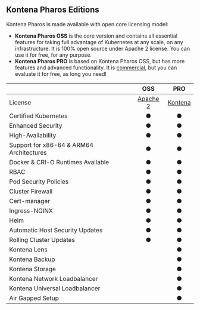## Kontena Pharos Editions

Kontena Pharos is made available with open core licensing model:

* **Kontena Pharos OSS** is the core version and contains all essential features for taking full advantage of Kubernetes at any scale, on any infrastructure. It is 100% open source under Apache 2 license. You can use it for free, for any purpose.
* **Kontena Pharos PRO** is based on Kontena Pharos OSS, but has more features and advanced functionality. It is [commercial](https://kontena.io/pharos/#pricing), but you can evaluate it for free, as long you need!

|                                           | OSS | PRO |
| ----------------------------------------- |:---:|:---:|
| License                                   | [Apache 2](https://github.com/kontena/pharos-cluster/blob/master/licenses/APACHE-2.0.txt) | [Kontena](https://github.com/kontena/pharos-cluster/blob/master/licenses/KONTENA.md) |
| Certified Kubernetes                      |  ●  |  ●  |
| Enhanced Security                         |  ●  |  ●  |
| High-Availability                         |  ●  |  ●  |
| Support for x86-64 & ARM64 Architectures  |  ●  |  ●  |
| Docker & CRI-O Runtimes Available         |  ●  |  ●  |
| RBAC                                      |  ●  |  ●  |
| Pod Security Policies                     |  ●  |  ●  |
| Cluster Firewall                          |  ●  |  ●  |
| Cert-manager                              |  ●  |  ●  |
| Ingress-NGINX                             |  ●  |  ●  |
| Helm                                      |  ●  |  ●  |
| Automatic Host Security Updates           |  ●  |  ●  |
| Rolling Cluster Updates                   |  ●  |  ●  |
| Kontena Lens                              |     |  ●  |
| Kontena Backup                            |     |  ●  |
| Kontena Storage                           |     |  ●  |
| Kontena Network Loadbalancer              |     |  ●  |
| Kontena Universal Loadbalancer            |     |  ●  |
| Air Gapped Setup                          |     |  ●  |

